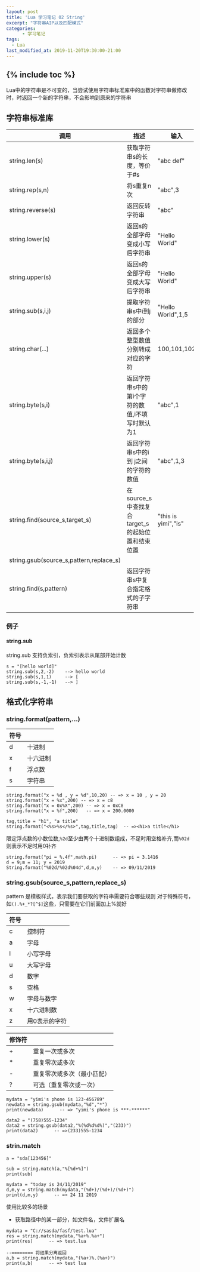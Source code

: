 ```yaml
---
layout: post
title: 'Lua 学习笔记 02 String'
excerpt: "字符串AIP以及匹配模式"
categories:
      - 学习笔记
tags:
  - Lua
last_modified_at: 2019-11-20T19:30:00-21:00
---
```

{% include toc %}
---
Lua中的字符串是不可变的，当尝试使用字符串标准库中的函数对字符串做修改时，时返回一个新的字符串，不会影响到原来的字符串

## 字符串标准库

|调用|描述|输入|输出|
|-|-|-|-|
|string.len(s)|获取字符串s的长度，等价于#s|"abc def"|7|
|string.rep(s,n)|将s重复n次|"abc",3|abcabcabc|
|string.reverse(s)|返回反转字符串|"abc"|"cba"|
|string.lower(s)|返回s的全部字母变成小写后字符串|"Hello World"|"hello world"|
|string.upper(s)|返回s的全部字母变成大写后字符串|"Hello World"|"HELLO WORLD"|
|string.sub(s,i,j)|提取字符串s中i到j的部分|"Hello World",1,5|"Hello"|
|string.char(...)|返回多个整型数值分别转成对应的字符|100,101,102|c d e|
|string.byte(s,i)|返回字符串s中的第i个字符的数值,i不填写时默认为1|"abc",1|97|
|string.byte(s,i,j)|返回字符串s中的i 到 j之间的字符的数值|"abc",1,3|97,98,99|
|string.find(source_s,target_s)|在source_s中查找复合target_s的起始位置和结束位置|"this is yimi","is"|3，4|
|string.gsub(source_s,pattern,replace_s)|
|string.find(s,pattern)|返回字符串s中复合指定格式的子字符串|

### 例子

#### string.sub

string.sub 支持负索引，负索引表示从尾部开始计数
```
s = "[hello world]"
string.sub(s,2,-2)    --> hello world
string.sub(s,1,1)     --> [
string.sub(s,-1,-1)   --> ]
```

## 格式化字符串

### string.format(pattern,...)

|符号||
|-|-|
|d|十进制|
|x|十六进制|
|f|浮点数|
|s|字符串|


```
string.format("x = %d , y = %d",10,20) -- => x = 10 , y = 20
string.format("x = %x",200) -- => x = c8
string.format("x = 0x%X",200) -- => x = 0xC8
string.format("x = %f",200)   -- => x = 200.0000

tag,title = "h1", "a title"
string.format("<%s>%s</%s>",tag,title,tag)  -- =><h1>a title</h1>

```

限定浮点数的小数位数,`%2d`至少由两个十进制数组成，不足时用空格补齐,而`%02d`则表示不足时用0补齐
```
string.format("pi = %.4f",math.pi)      -- => pi = 3.1416
d = 9;m = 11; y = 2019
String.format("%02d/%02d%04d",d,m,y)    -- => 09/11/2019
```

### string.gsub(source_s,pattern,replace_s)

pattern 是模板样式，表示我们要获取的字符串需要符合哪些规则
对于特殊符号，如`().%+_*?[^$]`这些，只需要在它们前面加上%就好

|符号||
|-|-|
|c|控制符|
|a|字母|
|l|小写字母|
|u|大写字母|
|d|数字|
|s|空格|
|w|字母与数字|
|x|十六进制数|
|z|用0表示的字符|

|修饰符||
|-|-|
|+|重复一次或多次|
|*|重复零次或多次|
|-|重复零次或多次（最小匹配）|
|?|可选（重复零次或一次）|

```
mydata = "yimi's phone is 123-456789"
newdata = string.gsub(mydata,"%d","*")
print(newdata)      -- => "yimi's phone is ***-******"

data2 = "(758)555-1234"
data2 = string.gsub(data2,"%(%d%d%d%)","(233)")
print(data2)      -- =>(233)555-1234
```

### strin.match

```
a = "sda[123456]"

sub = string.match(a,"%[%d+%]")
print(sub)

mydata = "today is 24/11/2019"
d,m,y = string.match(mydata,"(%d+)/(%d+)/(%d+)")
print(d,m,y)      -- => 24 11 2019
```

使用比较多的场景
- 获取路径中的某一部分，如文件名，文件扩展名

```
mydata = "C://sasda/fasf/test.lua"
res = string.match(mydata,"%a+%.%a+")
print(res)      -- => test.lua

--======== 将结果分离返回
a,b = string.match(mydata,"(%a+)%.(%a+)")
print(a,b)      -- => test lua
```
